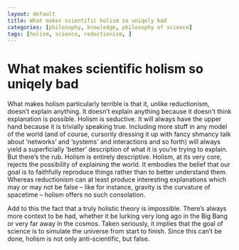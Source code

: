 ```yaml
---
layout: default
title: What makes scientific holism so uniqely bad
categories: [philosophy, knowledge, philosophy of science]
tags: [holism, science, reductionism, ]
---
```

# What makes scientific holism so uniqely bad

What makes holism particularly terrible is that it, unlike reductionism, doesn’t explain anything. It doesn’t explain anything because it doesn’t think explanation is possible. Holism is seductive. It will always have the upper hand because it is trivially speaking true. Including more stuff in any model of the world (and of course, cursorily dressing it up with fancy shmancy talk about ‘networks’ and ‘systems’ and interactions and so forth) will always yield a superficially ‘better’ description of what it is you’re trying to explain. But there’s the rub. Holism is entirely descriptive. Holism, at its very core, rejects the possibility of explaining the world. It embodies the belief that our goal is to faithfully reproduce things rather than to better understand them. Whereas reductionism can at least produce interesting explanations which may or may not be false – like for instance, gravity is the curvature of spacetime – holism offers no such consolation.

Add to this the fact that a truly holistic theory is impossible. There’s always more context to be had, whether it be lurking very long ago in the Big Bang or very far away in the cosmos. Taken seriously, it implies that the goal of science is to simulate the universe from start to finish. Since this can’t be done, holism is not only anti-scientific, but false.
